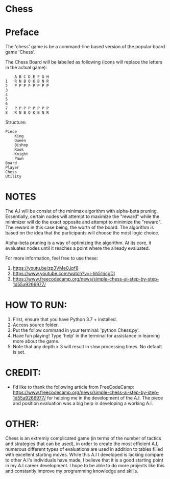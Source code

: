 # Chess

# Preface
The 'chess' game is be a command-line based version of the popular board game 'Chess'.
        
The Chess Board will be labelled as following (icons will replace the letters in the actual game):

        A B C D E F G H
    1   R N B Q K B N R
    2   P P P P P P P P
    3
    4
    5
    6
    7   P P P P P P P P
    8   R N B Q K B N R

Structure:

    Piece
        King
        Queen
        Bishop
        Rook
        Knight
        Pawn
    Board
    Player
    Chess
    Utility

# NOTES

The A.I will be consist of the minimax algorithm with alpha-beta pruning.
Essentially, certain nodes will attempt to maximize the "reward" while the minimizer will do the exact opposite
and attempt to minimize the "reward". The reward in this case being, the worth of the board.  The algorithm is based on the idea that the participants will choose the most logic choice.

Alpha-beta pruning is a way of optimizing the algorithm. At its core, it evaluates nodes until it reaches a point where the already evaluated.

For more information, feel free to use these:

1. https://youtu.be/zp3VMe0Jpf8 
2. https://www.youtube.com/watch?v=l-hh51ncgDI
3. https://www.freecodecamp.org/news/simple-chess-ai-step-by-step-1d55a9266977/


# HOW TO RUN:

1. First, ensure that you have Python 3.7 + installed.
2. Access source folder.
3. Put the follow command in your terminal: 'python Chess.py'.
4. Have fun playing! Type 'help' in the terminal for assistance in learning more about the game.
5. Note that any depth > 3 will result in slow processing times. No default is set.

# CREDIT:

- I'd like to thank the following article from FreeCodeCamp: https://www.freecodecamp.org/news/simple-chess-ai-step-by-step-1d55a9266977/
 for helping me in the development of the A.I. The piece and position evaluation was a big help in developing a working A.I. 
 
 # OTHER:
 
 Chess is an extremly complicated game (in terms of the number of tactics and strategies that can be used), in order to create the most efficient A.I, numerous different types of evaluations are used in addition to tables filled with excellent starting moves. While this A.I I developed is lacking compare to other A.I's individuals have made, I believe that it is a good starting point in my A.I career development. I hope to be able to do more projects like this and constantly improve my programming knowledge and skills.


